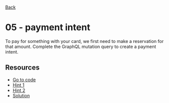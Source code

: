 [Back](../README.md)

# 05 - payment intent

To pay for something with your card, we first need to make a reservation for
that amount. Complete the GraphQL mutation query to create a payment intent.

## Resources

- [Go to code](https://github.com/draape/fagkveld-crystallize/blob/297031193b9b0c85c7abbc1625608b2c0fa712a5/src/page-components/checkout/payment/stripe.js#L60)
- [Hint 1](hint1.md)
- [Hint 2](hint2.md)
- [Solution](solution.md)
